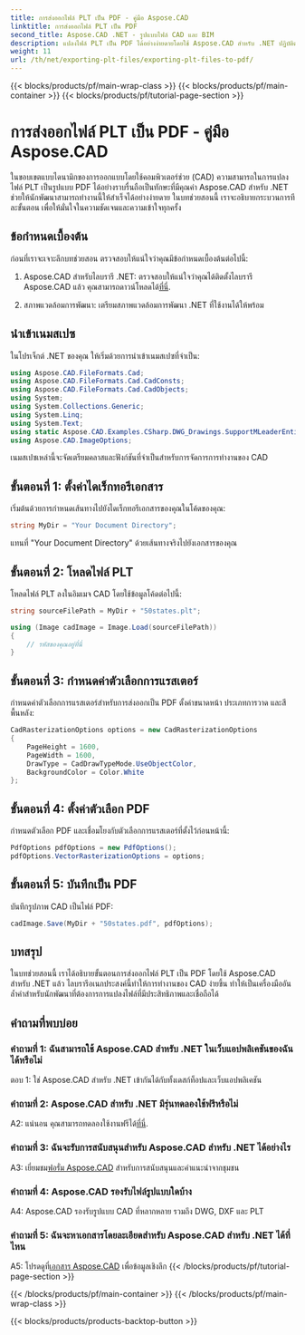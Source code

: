 ```yaml
---
title: การส่งออกไฟล์ PLT เป็น PDF - คู่มือ Aspose.CAD
linktitle: การส่งออกไฟล์ PLT เป็น PDF
second_title: Aspose.CAD .NET - รูปแบบไฟล์ CAD และ BIM
description: แปลงไฟล์ PLT เป็น PDF ได้อย่างง่ายดายโดยใช้ Aspose.CAD สำหรับ .NET ปฏิบัติตามคำแนะนำทีละขั้นตอนของเราเพื่อการบูรณาการที่ราบรื่นและผลลัพธ์ที่เชื่อถือได้
weight: 11
url: /th/net/exporting-plt-files/exporting-plt-files-to-pdf/
---
```


{{< blocks/products/pf/main-wrap-class >}}
{{< blocks/products/pf/main-container >}}
{{< blocks/products/pf/tutorial-page-section >}}

# การส่งออกไฟล์ PLT เป็น PDF - คู่มือ Aspose.CAD

ในขอบเขตแบบไดนามิกของการออกแบบโดยใช้คอมพิวเตอร์ช่วย (CAD) ความสามารถในการแปลงไฟล์ PLT เป็นรูปแบบ PDF ได้อย่างราบรื่นถือเป็นทักษะที่มีคุณค่า Aspose.CAD สำหรับ .NET ช่วยให้นักพัฒนาสามารถทำงานนี้ให้สำเร็จได้อย่างง่ายดาย ในบทช่วยสอนนี้ เราจะอธิบายกระบวนการทีละขั้นตอน เพื่อให้มั่นใจในความชัดเจนและความเข้าใจทุกครั้ง

## ข้อกำหนดเบื้องต้น

ก่อนที่เราจะเจาะลึกบทช่วยสอน ตรวจสอบให้แน่ใจว่าคุณมีข้อกำหนดเบื้องต้นต่อไปนี้:

1.  Aspose.CAD สำหรับไลบรารี .NET: ตรวจสอบให้แน่ใจว่าคุณได้ติดตั้งไลบรารี Aspose.CAD แล้ว คุณสามารถดาวน์โหลดได้[ที่นี่](https://releases.aspose.com/cad/net/).

2. สภาพแวดล้อมการพัฒนา: เตรียมสภาพแวดล้อมการพัฒนา .NET ที่ใช้งานได้ให้พร้อม

## นำเข้าเนมสเปซ

ในโปรเจ็กต์ .NET ของคุณ ให้เริ่มด้วยการนำเข้าเนมสเปซที่จำเป็น:

```csharp
using Aspose.CAD.FileFormats.Cad;
using Aspose.CAD.FileFormats.Cad.CadConsts;
using Aspose.CAD.FileFormats.Cad.CadObjects;
using System;
using System.Collections.Generic;
using System.Linq;
using System.Text;
using static Aspose.CAD.Examples.CSharp.DWG_Drawings.SupportMLeaderEntityForDWGFormat;
using Aspose.CAD.ImageOptions;
```

เนมสเปซเหล่านี้จะจัดเตรียมคลาสและฟังก์ชันที่จำเป็นสำหรับการจัดการการทำงานของ CAD

## ขั้นตอนที่ 1: ตั้งค่าไดเร็กทอรีเอกสาร

เริ่มต้นด้วยการกำหนดเส้นทางไปยังไดเร็กทอรีเอกสารของคุณในโค้ดของคุณ:

```csharp
string MyDir = "Your Document Directory";
```

แทนที่ "Your Document Directory" ด้วยเส้นทางจริงไปยังเอกสารของคุณ

## ขั้นตอนที่ 2: โหลดไฟล์ PLT

โหลดไฟล์ PLT ลงในอิมเมจ CAD โดยใช้ข้อมูลโค้ดต่อไปนี้:

```csharp
string sourceFilePath = MyDir + "50states.plt";

using (Image cadImage = Image.Load(sourceFilePath))
{
    // รหัสของคุณอยู่ที่นี่
}
```

## ขั้นตอนที่ 3: กำหนดค่าตัวเลือกการแรสเตอร์

กำหนดค่าตัวเลือกการแรสเตอร์สำหรับการส่งออกเป็น PDF ตั้งค่าขนาดหน้า ประเภทการวาด และสีพื้นหลัง:

```csharp
CadRasterizationOptions options = new CadRasterizationOptions
{
    PageHeight = 1600,
    PageWidth = 1600,
    DrawType = CadDrawTypeMode.UseObjectColor,
    BackgroundColor = Color.White
};
```

## ขั้นตอนที่ 4: ตั้งค่าตัวเลือก PDF

กำหนดตัวเลือก PDF และเชื่อมโยงกับตัวเลือกการแรสเตอร์ที่ตั้งไว้ก่อนหน้านี้:

```csharp
PdfOptions pdfOptions = new PdfOptions();
pdfOptions.VectorRasterizationOptions = options;
```

## ขั้นตอนที่ 5: บันทึกเป็น PDF

บันทึกรูปภาพ CAD เป็นไฟล์ PDF:

```csharp
cadImage.Save(MyDir + "50states.pdf", pdfOptions);
```

## บทสรุป

ในบทช่วยสอนนี้ เราได้อธิบายขั้นตอนการส่งออกไฟล์ PLT เป็น PDF โดยใช้ Aspose.CAD สำหรับ .NET แล้ว ไลบรารีอเนกประสงค์นี้ทำให้การทำงานของ CAD ง่ายขึ้น ทำให้เป็นเครื่องมืออันล้ำค่าสำหรับนักพัฒนาที่ต้องการการแปลงไฟล์ที่มีประสิทธิภาพและเชื่อถือได้

## คำถามที่พบบ่อย

### คำถามที่ 1: ฉันสามารถใช้ Aspose.CAD สำหรับ .NET ในเว็บแอปพลิเคชันของฉันได้หรือไม่

ตอบ 1: ใช่ Aspose.CAD สำหรับ .NET เข้ากันได้กับทั้งเดสก์ท็อปและเว็บแอปพลิเคชัน

### คำถามที่ 2: Aspose.CAD สำหรับ .NET มีรุ่นทดลองใช้ฟรีหรือไม่

 A2: แน่นอน คุณสามารถทดลองใช้งานฟรีได้[ที่นี่](https://releases.aspose.com/).

### คำถามที่ 3: ฉันจะรับการสนับสนุนสำหรับ Aspose.CAD สำหรับ .NET ได้อย่างไร

 A3: เยี่ยมชม[ฟอรั่ม Aspose.CAD](https://forum.aspose.com/c/cad/19) สำหรับการสนับสนุนและคำแนะนำจากชุมชน

### คำถามที่ 4: Aspose.CAD รองรับไฟล์รูปแบบใดบ้าง

A4: Aspose.CAD รองรับรูปแบบ CAD ที่หลากหลาย รวมถึง DWG, DXF และ PLT

### คำถามที่ 5: ฉันจะหาเอกสารโดยละเอียดสำหรับ Aspose.CAD สำหรับ .NET ได้ที่ไหน

 A5: โปรดดูที่[เอกสาร Aspose.CAD](https://reference.aspose.com/cad/net/) เพื่อข้อมูลเชิงลึก
{{< /blocks/products/pf/tutorial-page-section >}}

{{< /blocks/products/pf/main-container >}}
{{< /blocks/products/pf/main-wrap-class >}}

{{< blocks/products/products-backtop-button >}}
